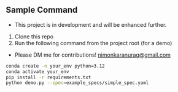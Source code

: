 ## Sample Command

- This project is in development and will be enhanced further.

1. Clone this repo
2. Run the following command from the project root (for a demo)

- Please DM me for contributions!
nimonkaranurag@gmail.com

```bash
conda create -n your_env python=3.12
conda activate your_env
pip install -r requirements.txt
python demo.py --spec=example_specs/simple_spec.yaml
```